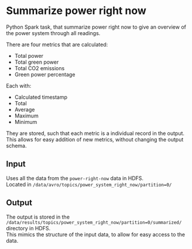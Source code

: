 # Summarize power right now

Python Spark task, that summarize power right now to give an overview of the power system through all readings.

There are four metrics that are calculated:

- Total power
- Total green power
- Total CO2 emissions
- Green power percentage

Each with:

- Calculated timestamp
- Total
- Average
- Maximum
- Minimum

They are stored, such that each metric is a individual record in the output.  
This allows for easy addition of new metrics, without changing the output schema.

## Input

Uses all the data from the `power-right-now` data in HDFS.  
Located in `/data/avro/topics/power_system_right_now/partition=0/`

## Output

The output is stored in the `/data/results/topics/power_system_right_now/partition=0/summarized/` directory in HDFS.  
This mimics the structure of the input data, to allow for easy access to the data.
